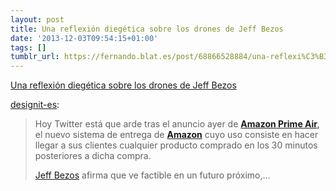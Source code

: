 ```yaml
---
layout: post
title: Una reflexión diegética sobre los drones de Jeff Bezos
date: '2013-12-03T09:54:15+01:00'
tags: []
tumblr_url: https://fernando.blat.es/post/68866528884/una-reflexi%C3%B3n-dieg%C3%A9tica-sobre-los-drones-de-jeff
---
```

[Una reflexión diegética sobre los drones de Jeff Bezos](http://designit-es.tumblr.com/post/68866426378/una-reflexion-diegetica-sobre-los-drones-de-jeff-bezos)  

[designit-es](http://designit-es.tumblr.com/post/68866426378/una-reflexion-diegetica-sobre-los-drones-de-jeff-bezos):

> Hoy Twitter está que arde tras el anuncio ayer de **[Amazon Prime Air](http://www.youtube.com/watch?v=98BIu9dpwHU),** el nuevo sistema de entrega de **[Amazon](http://www.amazon.com)** cuyo uso consiste en hacer llegar a sus clientes cualquier producto comprado en los 30 minutos posteriores a dicha compra.
> 
> [Jeff Bezos](http://es.wikipedia.org/wiki/Jeff_Bezos) afirma que ve factible en un futuro próximo,…
